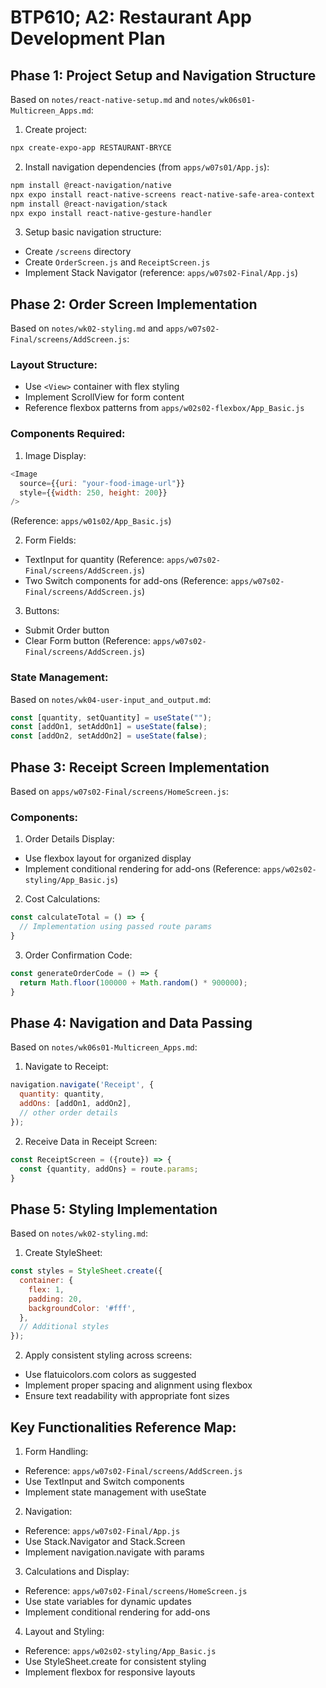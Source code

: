 # BTP610; A2: Restaurant App Development Plan

## Phase 1: Project Setup and Navigation Structure
Based on `notes/react-native-setup.md` and `notes/wk06s01-Multicreen_Apps.md`:

1. Create project:
```bash
npx create-expo-app RESTAURANT-BRYCE
```

2. Install navigation dependencies (from `apps/w07s01/App.js`):
```bash
npm install @react-navigation/native
npx expo install react-native-screens react-native-safe-area-context
npm install @react-navigation/stack
npx expo install react-native-gesture-handler
```

3. Setup basic navigation structure:
- Create `/screens` directory
- Create `OrderScreen.js` and `ReceiptScreen.js`
- Implement Stack Navigator (reference: `apps/w07s02-Final/App.js`)

## Phase 2: Order Screen Implementation
Based on `notes/wk02-styling.md` and `apps/w07s02-Final/screens/AddScreen.js`:

### Layout Structure:
- Use `<View>` container with flex styling
- Implement ScrollView for form content
- Reference flexbox patterns from `apps/w02s02-flexbox/App_Basic.js`

### Components Required:
1. Image Display:
```javascript
<Image 
  source={{uri: "your-food-image-url"}}
  style={{width: 250, height: 200}}
/>
```
(Reference: `apps/w01s02/App_Basic.js`)

2. Form Fields:
- TextInput for quantity (Reference: `apps/w07s02-Final/screens/AddScreen.js`)
- Two Switch components for add-ons (Reference: `apps/w07s02-Final/screens/AddScreen.js`)

3. Buttons:
- Submit Order button
- Clear Form button
(Reference: `apps/w07s02-Final/screens/AddScreen.js`)

### State Management:
Based on `notes/wk04-user-input_and_output.md`:
```javascript
const [quantity, setQuantity] = useState("");
const [addOn1, setAddOn1] = useState(false);
const [addOn2, setAddOn2] = useState(false);
```

## Phase 3: Receipt Screen Implementation
Based on `apps/w07s02-Final/screens/HomeScreen.js`:

### Components:
1. Order Details Display:
- Use flexbox layout for organized display
- Implement conditional rendering for add-ons
(Reference: `apps/w02s02-styling/App_Basic.js`)

2. Cost Calculations:
```javascript
const calculateTotal = () => {
  // Implementation using passed route params
}
```

3. Order Confirmation Code:
```javascript
const generateOrderCode = () => {
  return Math.floor(100000 + Math.random() * 900000);
}
```

## Phase 4: Navigation and Data Passing
Based on `notes/wk06s01-Multicreen_Apps.md`:

1. Navigate to Receipt:
```javascript
navigation.navigate('Receipt', {
  quantity: quantity,
  addOns: [addOn1, addOn2],
  // other order details
});
```

2. Receive Data in Receipt Screen:
```javascript
const ReceiptScreen = ({route}) => {
  const {quantity, addOns} = route.params;
}
```

## Phase 5: Styling Implementation
Based on `notes/wk02-styling.md`:

1. Create StyleSheet:
```javascript
const styles = StyleSheet.create({
  container: {
    flex: 1,
    padding: 20,
    backgroundColor: '#fff',
  },
  // Additional styles
});
```

2. Apply consistent styling across screens:
- Use flatuicolors.com colors as suggested
- Implement proper spacing and alignment using flexbox
- Ensure text readability with appropriate font sizes

## Key Functionalities Reference Map:

1. Form Handling:
- Reference: `apps/w07s02-Final/screens/AddScreen.js`
- Use TextInput and Switch components
- Implement state management with useState

2. Navigation:
- Reference: `apps/w07s02-Final/App.js`
- Use Stack.Navigator and Stack.Screen
- Implement navigation.navigate with params

3. Calculations and Display:
- Reference: `apps/w07s02-Final/screens/HomeScreen.js`
- Use state variables for dynamic updates
- Implement conditional rendering for add-ons

4. Layout and Styling:
- Reference: `apps/w02s02-styling/App_Basic.js`
- Use StyleSheet.create for consistent styling
- Implement flexbox for responsive layouts

